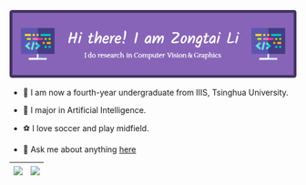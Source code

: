 ![header](./header-image.png)

- 🏫 I am now a fourth-year undergraduate from IIIS, Tsinghua University.

- 📖 I major in Artificial Intelligence.

- ⚽ I love soccer and play midfield.

- 💬 Ask me about anything [here](https://github.com/igzat1no/igzat1no/issues)

|  <a href="https://github.com/anuraghazra/github-readme-stats"><img align="center" src="https://github-readme-stats.vercel.app/api?username=igzat1no&show_icons=true&count_private=true&theme=buefy&hide_border=true"/> </a> |  <a href="https://github.com/anuraghazra/github-readme-stats"><img align="center" src="https://github-readme-stats.vercel.app/api/top-langs/?username=igzat1no&layout=compact&theme=buefy&hide_border=true" /></a> |
| -------------- | ------------- |

